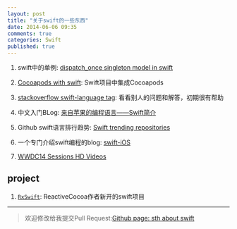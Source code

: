 ```yaml
---
layout: post
title: "关于swift的一些东西"
date: 2014-06-06 09:35
comments: true
categories: Swift
published: true
---
```


1. swift中的单例: [dispatch_once singleton model in swift][singleton]

2. [Cocoapods with swift][CococapodsSwift]: Swift项目中集成Cocoapods

3. [stackoverflow swift-language tag][stackoverflow]: 看看别人的问题和解答，初期很有帮助

4. 中文入门BLog: [来自苹果的编程语言——Swift简介][lucida]

5. Github swift语言排行趋势: [Swift trending repositories][github-trending]

6. 一个专门介绍swift编程的blog: [swift-iOS][swift-iOS]

7. [WWDC14 Sessions HD Videos][HDVideos]

## project

1. [`RxSwift`][RxSwift]: ReactiveCocoa作者新开的swift项目

---

>欢迎修改给我提交Pull Request:[Github page: sth about swift][self]

[singleton]: http://stackoverflow.com/questions/24024549/dispatch-once-singleton-model-in-swift#

[self]: https://github.com/agassiyzh/agassiyzh.github.io/blob/master/_posts/2014-06-06-something-about-swift.md

[RxSwift]: https://github.com/jspahrsummers/RxSwift

[CococapodsSwift]: https://medium.com/swift-programming/swift-cocoapods-da09d8ba6dd2

[stackoverflow]: http://stackoverflow.com/questions/tagged/swift-language

[lucida]: http://zh.lucida.me/blog/an-introduction-to-swift/

[github-trending]: https://github.com/trending?l=swift

[swift-iOS]: http://swift-ios.co

[HDVideos]: /2014/06/09/WWDC-2014-HD-Videos/index.html